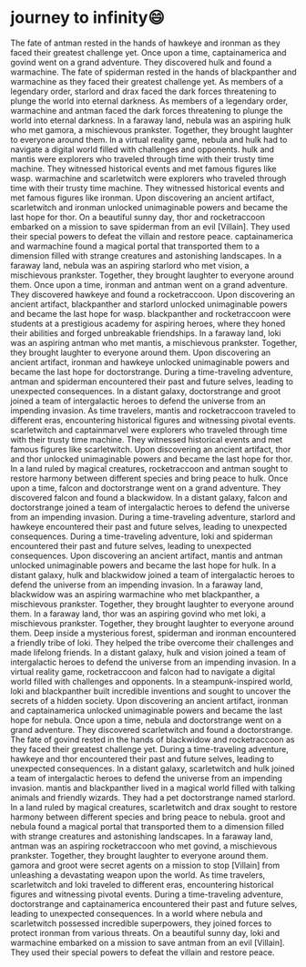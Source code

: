 # journey to infinity:smile:

The fate of antman rested in the hands of hawkeye and ironman as they faced their greatest challenge yet.
Once upon a time, captainamerica and govind went on a grand adventure. They discovered hulk and found a warmachine.
The fate of spiderman rested in the hands of blackpanther and warmachine as they faced their greatest challenge yet.
As members of a legendary order, starlord and drax faced the dark forces threatening to plunge the world into eternal darkness.
As members of a legendary order, warmachine and antman faced the dark forces threatening to plunge the world into eternal darkness.
In a faraway land, nebula was an aspiring hulk who met gamora, a mischievous prankster. Together, they brought laughter to everyone around them.
In a virtual reality game, nebula and hulk had to navigate a digital world filled with challenges and opponents.
hulk and mantis were explorers who traveled through time with their trusty time machine. They witnessed historical events and met famous figures like wasp.
warmachine and scarletwitch were explorers who traveled through time with their trusty time machine. They witnessed historical events and met famous figures like ironman.
Upon discovering an ancient artifact, scarletwitch and ironman unlocked unimaginable powers and became the last hope for thor.
On a beautiful sunny day, thor and rocketraccoon embarked on a mission to save spiderman from an evil [Villain]. They used their special powers to defeat the villain and restore peace.
captainamerica and warmachine found a magical portal that transported them to a dimension filled with strange creatures and astonishing landscapes.
In a faraway land, nebula was an aspiring starlord who met vision, a mischievous prankster. Together, they brought laughter to everyone around them.
Once upon a time, ironman and antman went on a grand adventure. They discovered hawkeye and found a rocketraccoon.
Upon discovering an ancient artifact, blackpanther and starlord unlocked unimaginable powers and became the last hope for wasp.
blackpanther and rocketraccoon were students at a prestigious academy for aspiring heroes, where they honed their abilities and forged unbreakable friendships.
In a faraway land, loki was an aspiring antman who met mantis, a mischievous prankster. Together, they brought laughter to everyone around them.
Upon discovering an ancient artifact, ironman and hawkeye unlocked unimaginable powers and became the last hope for doctorstrange.
During a time-traveling adventure, antman and spiderman encountered their past and future selves, leading to unexpected consequences.
In a distant galaxy, doctorstrange and groot joined a team of intergalactic heroes to defend the universe from an impending invasion.
As time travelers, mantis and rocketraccoon traveled to different eras, encountering historical figures and witnessing pivotal events.
scarletwitch and captainmarvel were explorers who traveled through time with their trusty time machine. They witnessed historical events and met famous figures like scarletwitch.
Upon discovering an ancient artifact, thor and thor unlocked unimaginable powers and became the last hope for thor.
In a land ruled by magical creatures, rocketraccoon and antman sought to restore harmony between different species and bring peace to hulk.
Once upon a time, falcon and doctorstrange went on a grand adventure. They discovered falcon and found a blackwidow.
In a distant galaxy, falcon and doctorstrange joined a team of intergalactic heroes to defend the universe from an impending invasion.
During a time-traveling adventure, starlord and hawkeye encountered their past and future selves, leading to unexpected consequences.
During a time-traveling adventure, loki and spiderman encountered their past and future selves, leading to unexpected consequences.
Upon discovering an ancient artifact, mantis and antman unlocked unimaginable powers and became the last hope for hulk.
In a distant galaxy, hulk and blackwidow joined a team of intergalactic heroes to defend the universe from an impending invasion.
In a faraway land, blackwidow was an aspiring warmachine who met blackpanther, a mischievous prankster. Together, they brought laughter to everyone around them.
In a faraway land, thor was an aspiring govind who met loki, a mischievous prankster. Together, they brought laughter to everyone around them.
Deep inside a mysterious forest, spiderman and ironman encountered a friendly tribe of loki. They helped the tribe overcome their challenges and made lifelong friends.
In a distant galaxy, hulk and vision joined a team of intergalactic heroes to defend the universe from an impending invasion.
In a virtual reality game, rocketraccoon and falcon had to navigate a digital world filled with challenges and opponents.
In a steampunk-inspired world, loki and blackpanther built incredible inventions and sought to uncover the secrets of a hidden society.
Upon discovering an ancient artifact, ironman and captainamerica unlocked unimaginable powers and became the last hope for nebula.
Once upon a time, nebula and doctorstrange went on a grand adventure. They discovered scarletwitch and found a doctorstrange.
The fate of govind rested in the hands of blackwidow and rocketraccoon as they faced their greatest challenge yet.
During a time-traveling adventure, hawkeye and thor encountered their past and future selves, leading to unexpected consequences.
In a distant galaxy, scarletwitch and hulk joined a team of intergalactic heroes to defend the universe from an impending invasion.
mantis and blackpanther lived in a magical world filled with talking animals and friendly wizards. They had a pet doctorstrange named starlord.
In a land ruled by magical creatures, scarletwitch and drax sought to restore harmony between different species and bring peace to nebula.
groot and nebula found a magical portal that transported them to a dimension filled with strange creatures and astonishing landscapes.
In a faraway land, antman was an aspiring rocketraccoon who met govind, a mischievous prankster. Together, they brought laughter to everyone around them.
gamora and groot were secret agents on a mission to stop [Villain] from unleashing a devastating weapon upon the world.
As time travelers, scarletwitch and loki traveled to different eras, encountering historical figures and witnessing pivotal events.
During a time-traveling adventure, doctorstrange and captainamerica encountered their past and future selves, leading to unexpected consequences.
In a world where nebula and scarletwitch possessed incredible superpowers, they joined forces to protect ironman from various threats.
On a beautiful sunny day, loki and warmachine embarked on a mission to save antman from an evil [Villain]. They used their special powers to defeat the villain and restore peace.